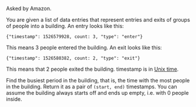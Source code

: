 Asked by Amazon.

You are given a list of data entries that represent entries and exits of groups of people into a building. An entry looks like this:
```
{"timestamp": 1526579928, count: 3, "type": "enter"}
```
This means 3 people entered the building. An exit looks like this:
```
{"timestamp": 1526580382, count: 2, "type": "exit"}
```
This means that 2 people exited the building. timestamp is in [Unix time](https://en.wikipedia.org/wiki/Unix_time).

Find the busiest period in the building, that is, the time with the most people in the building. Return it as a pair of `(start, end)` timestamps. You can assume the building always starts off and ends up empty, i.e. with 0 people inside.
